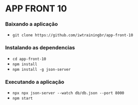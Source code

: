 # APP FRONT 10

### Baixando a aplicação
- `git clone https://github.com/iwtrainingbr/app-front-10`

### Instalando as dependencias
- `cd app-front-10`
- `npm install`
- `npm install -g json-server`

### Executando a aplicação
- `npx npx json-server --watch db/db.json --port 8000`
- `npm start`
